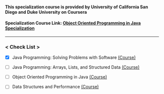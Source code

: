 
#### This specialization course is provided by University of California San Diego and Duke University on Coursera

#### Specialization Course Link: [Object Oriented Programming in Java Specialization](https://www.coursera.org/specializations/object-oriented-programming "Object Oriented Programming in Java") 

* * *
### < Check List >

- [x] Java Programming: Solving Problems with Software [(Course)](https://www.coursera.org/learn/java-programming)
- [ ] Java Programming: Arrays, Lists, and Structured Data [(Course)](https://www.coursera.org/learn/java-programming-arrays-lists-data)
- [ ] Object Oriented Programming in Java [(Course)](https://www.coursera.org/learn/object-oriented-java)
- [ ] Data Structures and Performance [(Course)](https://www.coursera.org/learn/data-structures-optimizing-performance)


